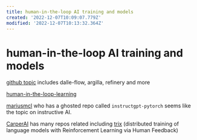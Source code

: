 ```yaml
---
title: human-in-the-loop AI training and models
created: '2022-12-07T10:09:07.779Z'
modified: '2022-12-07T10:13:32.364Z'
---
```


# human-in-the-loop AI training and models

[github topic](https://github.com/topics/human-in-the-loop) includes dalle-flow, argilla, refinery and more

[human-in-the-loop-learning](https://github.com/topics/human-in-the-loop-learning)

[mariusmcl](https://github.com/mariusmcl?tab=stars) who has a ghosted repo called `instructgpt-pytorch` seems like the topic on instructive AI.

[CarperAI](https://github.com/CarperAI) has many repos related including [trix](https://github.com/CarperAI/trlx) (distributed training of language models with Reinforcement Learning via Human Feedback)
